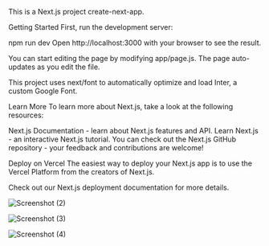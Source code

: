 This is a Next.js project create-next-app.

Getting Started
First, run the development server:

npm run dev
Open http://localhost:3000 with your browser to see the result.

You can start editing the page by modifying app/page.js. The page auto-updates as you edit the file.

This project uses next/font to automatically optimize and load Inter, a custom Google Font.

Learn More
To learn more about Next.js, take a look at the following resources:

Next.js Documentation - learn about Next.js features and API.
Learn Next.js - an interactive Next.js tutorial.
You can check out the Next.js GitHub repository - your feedback and contributions are welcome!

Deploy on Vercel
The easiest way to deploy your Next.js app is to use the Vercel Platform from the creators of Next.js.

Check out our Next.js deployment documentation for more details.

![Screenshot (2)](https://github.com/user-attachments/assets/0777c737-d6ba-4e0e-b4e7-93b85b143f69)

![Screenshot (3)](https://github.com/user-attachments/assets/f007a22e-db45-46f9-8424-7a7bb92d0fc3)

![Screenshot (4)](https://github.com/user-attachments/assets/403864e8-b758-4e86-b604-6c8e0fc141fa)
